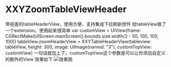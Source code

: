 # XXYZoomTableViewHeader
带视差的tableHeaderView，使用方便，支持集成下拉刷新控件
给tableView做了一个extension，使用起来很简单
var customView = UIView(frame: CGRectMake(UIScreen.mainScreen().bounds.size.width/2 - 50, 100, 100, 100))
tableView.zoomHeaderView = XXYTableHeaderView(tableview: tableView, height: 300, image: UIImage(named: "3"), customTopView: customView)
一句话就加上了，customTopView这个参数是可以让你添加自定义的额外的View
效果如下
![效果图](https://github.com/xxycode/XXYZoomTableViewHeader/blob/master/2015-09-09%2022_52_30.gif)

